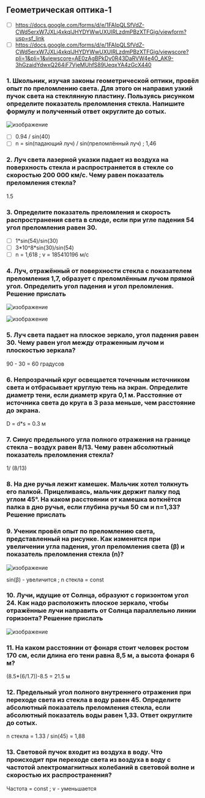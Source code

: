 ## Геометрическая оптика-1
- [ ] https://docs.google.com/forms/d/e/1FAIpQLSfVdZ-CWd5erxW7JXLj4xkqlJHYDYWwUXUIRLzdmPBzXTFGig/viewform?usp=sf_link
- [ ] https://docs.google.com/forms/d/e/1FAIpQLSfVdZ-CWd5erxW7JXLj4xkqlJHYDYWwUXUIRLzdmPBzXTFGig/viewscore?pli=1&pli=1&viewscore=AE0zAgBPkDy0R43DaRVW4e4O_AK9-3hGzaidYdwxQ264iF7VjeMUhfS89UeqxYA4zGcX440
### 1. Школьник, изучая законы геометрической оптики, провёл опыт по преломлению света. Для этого он направил узкий пучок света на стеклянную пластину. Пользуясь рисунком определите показатель преломления стекла. Напишите формулу и полученный ответ округлите до сотых.
![изображение](https://user-images.githubusercontent.com/70198995/150725247-74e6d411-c5a0-4493-aef8-43365f6cdbf1.png)
- [ ] 0.94 / sin(40)
- [ ] n = sin(падающий луч) / sin(преломлённый луч) ; 1,46
### 2. Луч света лазерной указки падает из воздуха на поверхность стекла и распространяется в стекле со скоростью 200 000 км/с. Чему равен показатель преломления стекла?
1.5
### 3. Определите показатель преломления и скорость распространения света в слюде, если при угле падения 54 угол преломления равен 30.
- [ ] 1*sin(54)/sin(30)
- [ ] 3\*10^8*sin(30)/sin(54)
- [ ] n = 1,618 ; v = 185410196 м/с
### 4. Луч, отражённый от поверхности стекла с показателем преломления 1,7, образует с преломлённым лучом прямой угол. Определить угол падения и угол преломления. Решение прислать
![изображение](https://user-images.githubusercontent.com/70198995/150728786-36e8e085-5232-4030-9c4f-bdacf7859e06.png)

![изображение](https://user-images.githubusercontent.com/70198995/150728795-65894765-a6f1-4d20-b55d-3a472e85b389.png)

### 5. Луч света падает на плоское зеркало, угол падения равен 30. Чему равен угол между отраженным лучом и плоскостью зеркала?
90 - 30 = 60 градусов

### 6. Непрозрачный круг освещается точечным источником света и отбрасывает круглую тень на экран. Определите диаметр тени, если диаметр круга 0,1 м. Расстояние от источника света до круга в 3 раза меньше, чем расстояние до экрана.
D = d*s = 0.3 м

### 7. Синус предельного угла полного отражения на границе стекла – воздух равен 8/13. Чему равен абсолютный показатель преломления стекла?
1/ (8/13)

### 8. На дне ручья лежит камешек. Мальчик хотел толкнуть его палкой. Прицеливаясь, мальчик держит палку под углом 45°. На каком расстоянии от камешка воткнётся палка в дно ручья, если глубина ручья 50 см и n=1,33? Решение прислать

### 9. Ученик провёл опыт по преломлению света, представленный на рисунке. Как изменятся при увеличении угла падения, угол преломления света (β) и показатель преломления стекла (n)?
![изображение](https://user-images.githubusercontent.com/70198995/150726946-717d4eb9-6831-46f9-97a6-9dc2d0f9bd51.png)

sin(β) - увеличится ; n стекла = const

### 10. Лучи, идущие от Солнца, образуют с горизонтом угол 24. Как надо расположить плоское зеркало, чтобы отражённые лучи направить от Солнца параллельно линии горизонта? Решение прислать
![изображение](https://user-images.githubusercontent.com/70198995/150746530-9d7e0049-9838-4e76-9037-f11e8575625e.png)

### 11. На каком расстоянии от фонаря стоит человек ростом 170 см, если длина его тени равна 8,5 м, а высота фонаря 6 м?
(8.5*(6/1.7))-8.5 = 21.5 м

### 12. Предельный угол полного внутреннего отражения при переходе света из стекла в воду равен 45. Определите абсолютный показатель преломления стекла, если абсолютный показатель воды равен 1,33. Ответ округлите до сотых.
n стекла = 1.33 / sin(45) = 1,88

### 13. Световой пучок входит из воздуха в воду. Что происходит при переходе света из воздуха в воду с частотой электромагнитных колебаний в световой волне и скоростью их распространения?
Частота = const ; v - уменьшается
